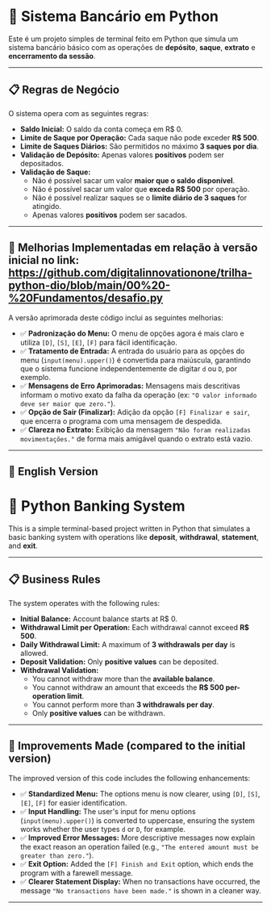 # 🏦 Sistema Bancário em Python

Este é um projeto simples de terminal feito em Python que simula um sistema bancário básico com as operações de **depósito**, **saque**, **extrato** e **encerramento da sessão**.

---

## 📋 Regras de Negócio

O sistema opera com as seguintes regras:

- **Saldo Inicial:** O saldo da conta começa em R$ 0.
- **Limite de Saque por Operação:** Cada saque não pode exceder **R$ 500**.
- **Limite de Saques Diários:** São permitidos no máximo **3 saques por dia**.
- **Validação de Depósito:** Apenas valores **positivos** podem ser depositados.
- **Validação de Saque:**
  - Não é possível sacar um valor **maior que o saldo disponível**.
  - Não é possível sacar um valor que **exceda R$ 500** por operação.
  - Não é possível realizar saques se o **limite diário de 3 saques** for atingido.
  - Apenas valores **positivos** podem ser sacados.

---

## 🚀 Melhorias Implementadas em relação à versão inicial no link: https://github.com/digitalinnovationone/trilha-python-dio/blob/main/00%20-%20Fundamentos/desafio.py

A versão aprimorada deste código inclui as seguintes melhorias:

- ✅ **Padronização do Menu:** O menu de opções agora é mais claro e utiliza `[D]`, `[S]`, `[E]`, `[F]` para fácil identificação.
- ✅ **Tratamento de Entrada:** A entrada do usuário para as opções do menu (`input(menu).upper()`) é convertida para maiúscula, garantindo que o sistema funcione independentemente de digitar `d` ou `D`, por exemplo.
- ✅ **Mensagens de Erro Aprimoradas:** Mensagens mais descritivas informam o motivo exato da falha da operação (ex: `"O valor informado deve ser maior que zero."`).
- ✅ **Opção de Sair (Finalizar):** Adição da opção `[F] Finalizar e sair`, que encerra o programa com uma mensagem de despedida.
- ✅ **Clareza no Extrato:** Exibição da mensagem `"Não foram realizadas movimentações."` de forma mais amigável quando o extrato está vazio.

---

## 📌 English Version
# 🏦 Python Banking System

This is a simple terminal-based project written in Python that simulates a basic banking system with operations like **deposit**, **withdrawal**, **statement**, and **exit**.

---

## 📋 Business Rules

The system operates with the following rules:

- **Initial Balance:** Account balance starts at R$ 0.
- **Withdrawal Limit per Operation:** Each withdrawal cannot exceed **R$ 500**.
- **Daily Withdrawal Limit:** A maximum of **3 withdrawals per day** is allowed.
- **Deposit Validation:** Only **positive values** can be deposited.
- **Withdrawal Validation:**
  - You cannot withdraw more than the **available balance**.
  - You cannot withdraw an amount that exceeds the **R$ 500 per-operation limit**.
  - You cannot perform more than **3 withdrawals per day**.
  - Only **positive values** can be withdrawn.

---

## 🚀 Improvements Made (compared to the initial version)

The improved version of this code includes the following enhancements:

- ✅ **Standardized Menu:** The options menu is now clearer, using `[D]`, `[S]`, `[E]`, `[F]` for easier identification.
- ✅ **Input Handling:** The user's input for menu options (`input(menu).upper()`) is converted to uppercase, ensuring the system works whether the user types `d` or `D`, for example.
- ✅ **Improved Error Messages:** More descriptive messages now explain the exact reason an operation failed (e.g., `"The entered amount must be greater than zero."`).
- ✅ **Exit Option:** Added the `[F] Finish and Exit` option, which ends the program with a farewell message.
- ✅ **Clearer Statement Display:** When no transactions have occurred, the message `"No transactions have been made."` is shown in a cleaner way.

---


